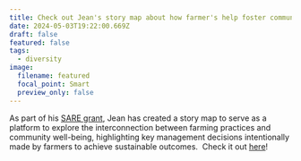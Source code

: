```yaml
---
title: Check out Jean's story map about how farmer's help foster community well being.
date: 2024-05-03T19:22:00.669Z
draft: false
featured: false
tags:
  - diversity
image:
  filename: featured
  focal_point: Smart
  preview_only: false
---
```

As part of his [SARE grant](https://projects.sare.org/information-product/fostering-community-well-being-in-farming-practices-potential-benefits-for-farmers-and-agricultural-communities/), J﻿ean has created a story map to serve as a platform to explore the interconnection between farming practices and community well-being, highlighting key management decisions intentionally made by farmers to achieve sustainable outcomes.  Check it out [here](https://storymaps.arcgis.com/stories/4f96b89742da402ab459a245a234567f)!
